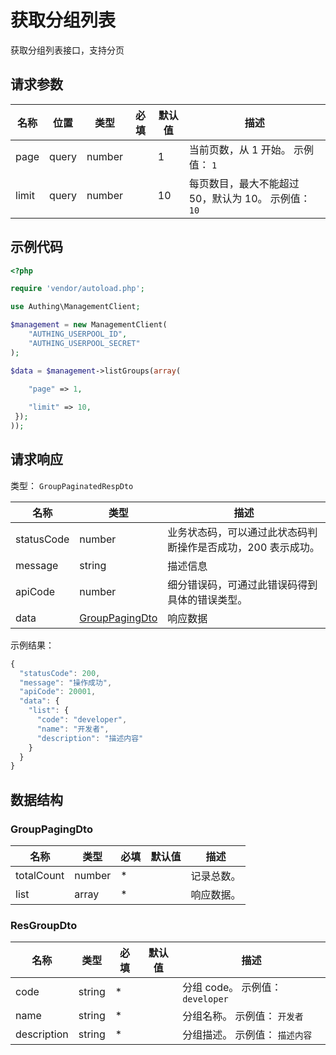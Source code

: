 # 获取分组列表

<!--
  警告⚠️：
  不要直接修改该文档，
  https://github.com/Authing/authing-docs-factory
  使用该项目进行生成
-->

获取分组列表接口，支持分页

## 请求参数

| 名称 | 位置 | 类型 | 必填 | 默认值 | 描述 |
| ---- | --- | ---- | ---- | ---- | ---- |
| page | query | number  |  | 1 | 当前页数，从 1 开始。 示例值： `1` |
| limit | query | number  |  | 10 | 每页数目，最大不能超过 50，默认为 10。 示例值： `10` |


## 示例代码

```php
<?php

require 'vendor/autoload.php';

use Authing\ManagementClient;

$management = new ManagementClient(
    "AUTHING_USERPOOL_ID",
    "AUTHING_USERPOOL_SECRET"
);

$data = $management->listGroups(array(
  
    "page" => 1,

    "limit" => 10,
 });
));
```


## 请求响应

类型： `GroupPaginatedRespDto`

| 名称 | 类型 | 描述 |
| ---- | ---- | ---- |
| statusCode | number | 业务状态码，可以通过此状态码判断操作是否成功，200 表示成功。 |
| message | string | 描述信息 |
| apiCode | number | 细分错误码，可通过此错误码得到具体的错误类型。 |
| data | <a href="#GroupPagingDto">GroupPagingDto</a> | 响应数据 |



示例结果：

```js
{
  "statusCode": 200,
  "message": "操作成功",
  "apiCode": 20001,
  "data": {
    "list": {
      "code": "developer",
      "name": "开发者",
      "description": "描述内容"
    }
  }
}
```

## 数据结构


### <a id="GroupPagingDto"></a> GroupPagingDto

| 名称 | 类型 | 必填 |默认值| 描述 |
| ---- |  ---- | ---- | --- | ---- |
| totalCount | number | \* |  | 记录总数。   |
  | list | array | \* |  | 响应数据。   |
  

### <a id="ResGroupDto"></a> ResGroupDto

| 名称 | 类型 | 必填 |默认值| 描述 |
| ---- |  ---- | ---- | --- | ---- |
| code | string | \* |  | 分组 code。 示例值： `developer`  |
  | name | string | \* |  | 分组名称。 示例值： `开发者`  |
  | description | string | \* |  | 分组描述。 示例值： `描述内容`  |
  

